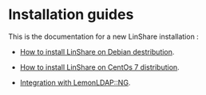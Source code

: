# Installation guides

This is the documentation for a new LinShare installation :  

* [How to install LinShare on Debian destribution](linshare-install.md).

* [How to install LinShare on CentOs 7 distribution](linshare-install-centos-7.md).

* [Integration with LemonLDAP::NG](sso.md).
